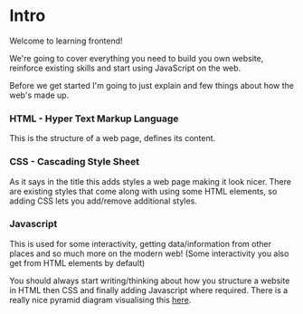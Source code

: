 # Intro

Welcome to learning frontend!

We're going to cover everything you need to build you own website, reinforce existing skills and start using JavaScript on the web.

Before we get started I'm going to just explain and few things about how the web's made up.

### HTML - Hyper Text Markup Language
This is the structure of a web page, defines its content.

### CSS - Cascading Style Sheet
As it says in the title this adds styles a web page making it look nicer.
There are existing styles that come along with using some HTML elements, so adding CSS lets you add/remove additional styles.

### Javascript
This is used for some interactivity, getting data/information from other places and so much more on the modern web!
(Some interactivity you also get from HTML elements by default)


You should always start writing/thinking about how you structure a website in HTML then CSS and finally adding Javascript where required.
There is a really nice pyramid diagram visualising this [here](https://cms.sonniesedge.net/f/styles/900/public/slides/pyramid-of-robustness.jpg?itok=tcFqqjyn).
